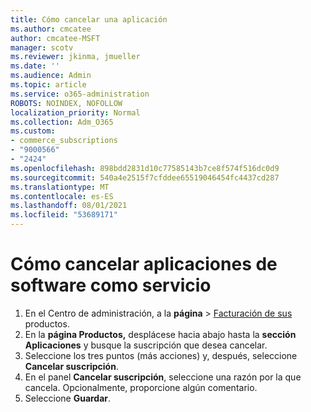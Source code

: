 ```yaml
---
title: Cómo cancelar una aplicación
ms.author: cmcatee
author: cmcatee-MSFT
manager: scotv
ms.reviewer: jkinma, jmueller
ms.date: ''
ms.audience: Admin
ms.topic: article
ms.service: o365-administration
ROBOTS: NOINDEX, NOFOLLOW
localization_priority: Normal
ms.collection: Adm_O365
ms.custom:
- commerce_subscriptions
- "9000566"
- "2424"
ms.openlocfilehash: 898bdd2831d10c77585143b7ce8f574f516dc0d9
ms.sourcegitcommit: 540a4e2515f7cfddee65519046454fc4437cd287
ms.translationtype: MT
ms.contentlocale: es-ES
ms.lasthandoff: 08/01/2021
ms.locfileid: "53689171"
---
```

# <a name="how-to-cancel-software-as-a-service-apps"></a>Cómo cancelar aplicaciones de software como servicio

1. En el Centro de administración, a la **página**  >  [Facturación de sus](https://go.microsoft.com/fwlink/p/?linkid=842054) productos.
2. En la **página Productos,** desplácese hacia abajo hasta la **sección Aplicaciones** y busque la suscripción que desea cancelar. 
3. Seleccione los tres puntos (más acciones) y, después, seleccione **Cancelar suscripción**.
4. En el panel **Cancelar suscripción**, seleccione una razón por la que cancela. Opcionalmente, proporcione algún comentario.
5. Seleccione **Guardar**.